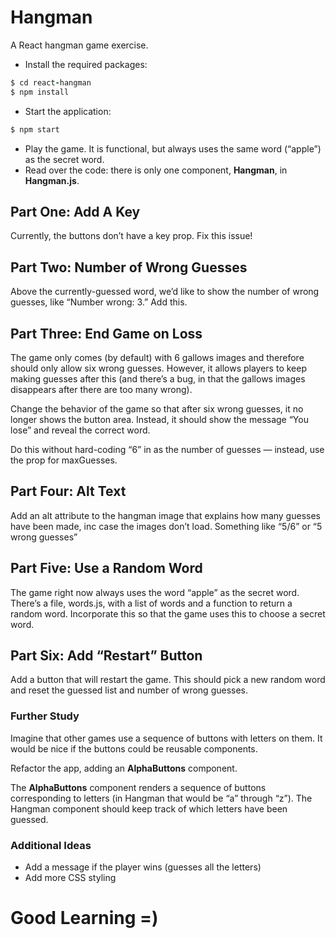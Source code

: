 # Hangman

A React hangman game exercise.

- Install the required packages:

```ruby
$ cd react-hangman
$ npm install
```

- Start the application:

```ruby
$ npm start
```

- Play the game. It is functional, but always uses the same word (“apple”) as the secret word.
- Read over the code: there is only one component, **Hangman**, in **Hangman.js**.

## Part One: Add A Key

Currently, the buttons don’t have a key prop. Fix this issue!

## Part Two: Number of Wrong Guesses

Above the currently-guessed word, we’d like to show the number of wrong guesses, like “Number wrong: 3.” Add this.

## Part Three: End Game on Loss

The game only comes (by default) with 6 gallows images and therefore should only allow six wrong guesses. However, it allows players to keep making guesses after this (and there’s a bug, in that the gallows images disappears after there are too many wrong).

Change the behavior of the game so that after six wrong guesses, it no longer shows the button area. Instead, it should show the message “You lose” and reveal the correct word.

Do this without hard-coding “6” in as the number of guesses — instead, use the prop for maxGuesses.

## Part Four: Alt Text

Add an alt attribute to the hangman image that explains how many guesses have been made, inc case the images don’t load. Something like “5/6” or “5 wrong guesses”

## Part Five: Use a Random Word

The game right now always uses the word “apple” as the secret word. There’s a file, words.js, with a list of words and a function to return a random word. Incorporate this so that the game uses this to choose a secret word.

## Part Six: Add “Restart” Button

Add a button that will restart the game. This should pick a new random word and reset the guessed list and number of wrong guesses.

### Further Study

Imagine that other games use a sequence of buttons with letters on them. It would be nice if the buttons could be reusable components.

Refactor the app, adding an **AlphaButtons** component.

The **AlphaButtons** component renders a sequence of buttons corresponding to letters (in Hangman that would be “a” through “z”). The Hangman component should keep track of which letters have been guessed.

### Additional Ideas

- Add a message if the player wins (guesses all the letters)
- Add more CSS styling

# Good Learning =)
